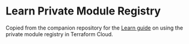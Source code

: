 # Learn Private Module Registry

Copied from the companion repository for the [Learn guide](https://learn.hashicorp.com/terraform/modules/private-modules) on using the private module registry in Terraform Cloud.
